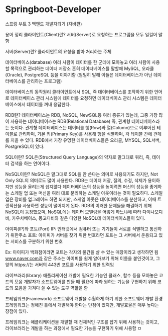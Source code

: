 # Springboot-Developer
스프링 부트 3 백엔드 개발자되기 (자바편) 

용어 정리
클라이언트(Client)란?
서버(Server)로 요청하는 프로그램을 모두 일컬어 말함

서버(Server)란?
클라이언트의 요청을 받아 처리하는 주체

데이터베이스(database)
여러 사람이 데이터를 한 군데에 모아놓고 여러 사람이 사용할 목적으로 관리하는 데이터 저장소
흔히 데이터베이스를 말할때 MySQL, 오라클(Oracle), PostgreSQL 등을 이야기함 (엄밀히 말해 이들은 데이터베이스가 아닌 데이터베이스를 관리하는 프로그램)

데이터베이스의 동작원리
클라이언트에서 SQL, 즉 데이터베이스를 조작하기 위한 언어로 데이터베이스 관리 시스템에 데이터를 요청하면 데이터베이스 관리 시스템은 데이터베이스에서 데이터를 꺼내 응답한다.

RDB란?
데이터베이스는 RDB, NoSQL, NewSQL등 여러 종류가 있는데, 그중 가장 많이 사용하는 데이터베이스는 RDB(Relational Database) 즉, 관계형 데이터베이스라는 뜻이다.
관계형 데이터베이스는 데이터를 행(Row)와 열(Column)으로 이루어진 테이블로 관리하며, 기본 키(Primary Key)를 사용해 행을 식별하며, 각 테이블 간에 관계를 지을 수 있다.
RDB에서 가장 유명한 데이터베이스들은 오라클, MYSQL, SQL서버, PostgreSQL이 있다.

SQL이란?
SQL은(Structured Query Language)의 약자로 말그대로 쿼리, 즉, 데이터 검색을 하는 언어이다.

NoSQL이란?
NoSQL은 말그대로 SQL을 안 쓴다는 의미로 사용되기도 하지만, Not Only SQL의 의미로도 많이 사용한다.
RDB는 데이터 저장, 질의, 수정, 삭제가 용이하지만 성능을 올리는게 쉽지않다
데이터베이스의 성능을 높이려면 머신의 성능을 좋게하는 스케일 업 또는 머신을 여러 대로 분리하는 스케일 아웃이라는 것이 필요하다.
스케일 업은 장비를 업그레이드 하면 되지만, 스케일 아웃은 데이터베이스를 분산하고, 이때 트랜잭션을 사용하면 성능이 떨어지게 된다.
RDB의 이러한 문제들을 해결하기 위해 NoSQL이 등장했으며, NoSQL에는 데이터 모델링을 어떻게 하느냐에 따라 다이나모디비, 카우치베이스, 몽고디비와 같은 다양한 NoSQL데 데이터베이스들이 있다.

아이피(IP)와 포트(Port)
IP: 인터넷에서 컴퓨터 또는 기기들이 서로를 식별하고 통신하기 위한주소
포트: 아이피가 서버를 찾기 위한 번호라면 포트는 그 서버에서 운용되고 있는 서비스를 구분하기 위한 번호

Ex: 아이피가 백화점이라면 포트는 각자의 물건을 살 수 있는 매장이라고 생각하면 됨
    www.naver.com과 같은 주소는 아이피를 쉽게 알아보기 위해 이름을 붙인것이고, 그 앞의 https://는 서버의 443번 포트를 사용하기 위한 입력임

라이브러리(library)
애플리케이션 개발에 필요한 기능인 클래스, 함수 등을 모아놓은 코드의 모음
개발자가 소프트웨어를 만들 때 필요에 따라 원하는 기능을 구현하기 위해 코드의 모음을 가져다 쓸 수 있는 도구 역할을 함

프레임워크(Framework)
소프트웨어 개발을 수월하게 하기 위한 소프트웨어 개발 환경
프레임워크는 정해진 틀에서 개발해야 한다는 단점이 있지만, 개발효율은 매우 높다는 장점이 있다.

프레임워크는 애플리케이션을 개발할 때 전체적인 구조를 잡기 위해 사용하는 것이고, 라이브러리는 개발을 하는 과정에서 필요한 기능을 구현하기 위해 사용함
ㅁ
